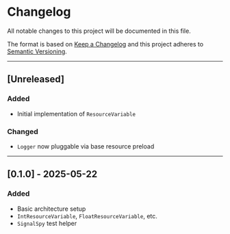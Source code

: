 # Changelog

All notable changes to this project will be documented in this file.

The format is based on [Keep a Changelog](https://keepachangelog.com)
and this project adheres to [Semantic Versioning](https://semver.org/).

---

## [Unreleased]

### Added
- Initial implementation of `ResourceVariable`

### Changed
- `Logger` now pluggable via base resource preload

---

## [0.1.0] - 2025-05-22

### Added
- Basic architecture setup
- `IntResourceVariable`, `FloatResourceVariable`, etc.
- `SignalSpy` test helper
